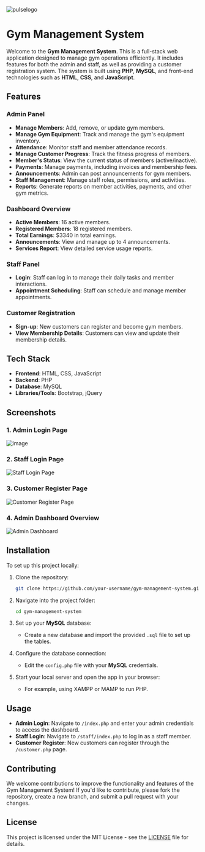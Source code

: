 ![pulselogo](https://github.com/user-attachments/assets/f804dc4b-e98d-4aa1-ae09-d70006bcd5e6)
# Gym Management System

Welcome to the **Gym Management System**. This is a full-stack web application designed to manage gym operations efficiently. It includes features for both the admin and staff, as well as providing a customer registration system. The system is built using **PHP**, **MySQL**, and front-end technologies such as **HTML**, **CSS**, and **JavaScript**.

## Features

### Admin Panel

- **Manage Members**: Add, remove, or update gym members.
- **Manage Gym Equipment**: Track and manage the gym's equipment inventory.
- **Attendance**: Monitor staff and member attendance records.
- **Manage Customer Progress**: Track the fitness progress of members.
- **Member's Status**: View the current status of members (active/inactive).
- **Payments**: Manage payments, including invoices and membership fees.
- **Announcements**: Admin can post announcements for gym members.
- **Staff Management**: Manage staff roles, permissions, and activities.
- **Reports**: Generate reports on member activities, payments, and other gym metrics.

### Dashboard Overview

- **Active Members**: 16 active members.
- **Registered Members**: 18 registered members.
- **Total Earnings**: $3340 in total earnings.
- **Announcements**: View and manage up to 4 announcements.
- **Services Report**: View detailed service usage reports.

### Staff Panel

- **Login**: Staff can log in to manage their daily tasks and member interactions.
- **Appointment Scheduling**: Staff can schedule and manage member appointments.

### Customer Registration

- **Sign-up**: New customers can register and become gym members.
- **View Membership Details**: Customers can view and update their membership details.


## Tech Stack

- **Frontend**: HTML, CSS, JavaScript
- **Backend**: PHP
- **Database**: MySQL
- **Libraries/Tools**: Bootstrap, jQuery

## Screenshots

### 1. Admin Login Page
![image](https://github.com/user-attachments/assets/a543b118-c83f-4299-8a6b-23c70ae3414a)


### 2. Staff Login Page
![Staff Login Page](https://github.com/user-attachments/assets/d876433a-5245-4e93-a7fd-ed09c3a1719e)

### 3. Customer Register Page
![Customer Register Page](https://github.com/user-attachments/assets/e8555b88-0e85-4db7-a5e6-8ae3eddefbed)

### 4. Admin Dashboard Overview
![Admin Dashboard](https://github.com/user-attachments/assets/14a6cdc5-bd6d-4334-8dcc-96c9d49c1d98)

## Installation

To set up this project locally:

1. Clone the repository:
    ```bash
    git clone https://github.com/your-username/gym-management-system.git
    ```

2. Navigate into the project folder:
    ```bash
    cd gym-management-system
    ```

3. Set up your **MySQL** database:
    - Create a new database and import the provided `.sql` file to set up the tables.

4. Configure the database connection:
    - Edit the `config.php` file with your **MySQL** credentials.

5. Start your local server and open the app in your browser:
    - For example, using XAMPP or MAMP to run PHP.

## Usage

- **Admin Login**: Navigate to `/index.php` and enter your admin credentials to access the dashboard.
- **Staff Login**: Navigate to `/staff/index.php` to log in as a staff member.
- **Customer Register**: New customers can register through the `/customer.php` page.

## Contributing

We welcome contributions to improve the functionality and features of the Gym Management System! If you'd like to contribute, please fork the repository, create a new branch, and submit a pull request with your changes.

## License

This project is licensed under the MIT License - see the [LICENSE](LICENSE) file for details.

